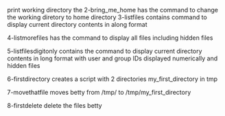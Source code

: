 print working directory
the 2-bring_me_home has the command to change the working diretory to home directory
3-listfiles contains command to display current directory contents in along format

4-listmorefiles has the command to display all files including hidden files

5-listfilesdigitonly contains the command to display current directory contents in long format with user and group IDs displayed numerically and hidden files

6-firstdirectory creates a script with 2 directories my_first_directory in tmp

7-movethatfile moves betty from /tmp/ to /tmp/my_first_directory

8-firstdelete delete the files betty
